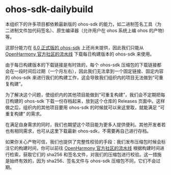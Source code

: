 # ohos-sdk-dailybuild

本组织下的许多项目都依赖最新版的 ohos-sdk 的能力，如二进制签名工具（为二进制文件加代码签名）、原生编译器（允许用户在 ohos 系统上编 ohos 的产物）等。

这部分能力在 [6.0 正式版的 ohos-sdk](https://gitcode.com/openharmony/docs/blob/master/zh-cn/release-notes/OpenHarmony-v6.0-release.md#%E4%BB%8E%E9%95%9C%E5%83%8F%E7%AB%99%E7%82%B9%E8%8E%B7%E5%8F%96) 上还尚未提供，因此我们只能从 [OpenHarmony 官方社区的流水线](https://ci.openharmony.cn/) 下载每日构建版本的 ohos-sdk 来使用。

由于每日构建版本的下载链接是有时效的，每个 ohos-sdk 压缩包的下载链接都会在一段时间后过期（一个月左右），因此我们无法拿到一个固定链接、固定内容的 ohos-sdk 来进行我们的构建工作，这会导致我们组织内的项目无法做到“可重复构建”。

为了解决这个问题，使组织内的其他项目能做到“可重复构建”，我们会不定期把每日构建的 ohos-sdk 下载一份存档起来，放到这个仓库的 Releases 页面中。这样做之后，组织内的其他项目要用 ohos-sdk 的时候就可以来这里取，就能满足 “可重复构建” 的需求。

在满足自身需求的同时，我们也期望这个项目能为更多人提供便利。其他开发者若也有相同需求，也可从这里下载最新 ohos-sdk，不需要再自己进行存档。

如果你关心产物可信，我们也提供了完整性校验的手段：我们发布压缩包时候会标注它的构建时间，你可以前往 [OpenHarmony 官方社区的流水线](https://ci.openharmony.cn/) 根据构建时间进行检索，获取它们的 sha256 和签名文件，对我们的压缩包进行校验。这一措施是始终有效的，因为 sha256、签名文件与 ohos-sdk 压缩包不同，它们不会过期。
